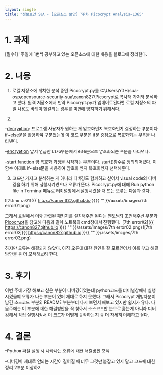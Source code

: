 ```yaml
---
layout: single
title: "정보보안 SUA - [오픈소스 보안] 7주차 Picocrypt Analysis~L365"
---
```


# 1. 과제

[필수1] 1주일에 1번씩 공부하고 있는 오픈소스에 대한 내용을 블로그에 정리한다.

# 2. 내용

1. 로컬 저장소에 위치한 분석 중인 Picocrypt.py를 C:\Users\YGH\sua-osp\opensource-security-sua\canon827\Picocrypt로 복사해 가져와 분석하고 있다. 원격 저장소에서 만약 Picocrypt.py가 업데이트된다면 로컬 저장소의 파일 내용도 바뀌어 헷갈리는 경우를 미연에 방지하기 위해서다.

2. 
-[decryption](https://github.com/henrychoi7/opensource-security-sua/blob/5a67f7e005847ce45b706427668ad9a57701ba6b/canon827/Picocrypt/Picocrypt.py#L176): 프로그램 사용자가 원하는 게 암호화인지 복호화인지 결정하는 부분이다 if~else문을 활용하여 구분했는데 이 코드 부분은 if문 중점으로 복호화되는 부분을 나타낸다.

-[encryption](https://github.com/henrychoi7/opensource-security-sua/blob/5a67f7e005847ce45b706427668ad9a57701ba6b/canon827/Picocrypt/Picocrypt.py#L216)
앞서 언급한 L176부분에서 else문으로 암호화되는 부분을 나타낸다.

-[start function](https://github.com/henrychoi7/opensource-security-sua/blob/5a67f7e005847ce45b706427668ad9a57701ba6b/canon827/Picocrypt/Picocrypt.py#L365)
암·복호화 과정을 시작하는 부분이다. start()함수로 정의되어있다. 이 함수 아래로 if~else문을 사용하여 암호화 인지 복호화인지 선택해준다.

3. 코드만 가지고 분석하는 게 아니라 디버깅도 함께하고 싶어서 visual code의 디버깅을 하기 위해 실행시켜봤으나 오류가 뜬다.
Picocrypt.py에 대해 Run python file in Terminal 메뉴로 터미널창에서 실행시켰을 때 뜨는 오류는 다음과 같다.

![7th error01]({{ https://canon827.github.io }}{{ "" }}/assets/images/7th error01.png)

그래서 로컬에서 이와 관련된 패키지를 설치해주면 된다는 멘토님의 조언해주신 부분과 [Picocrypt](https://github.com/canon827/Picocrypt/blob/main/src/README.md)을 참고해 다음과 같이 노트북의 cmd창에서 진행했다.
![7th error02]({{ https://canon827.github.io }}{{ "" }}/assets/images/7th error02.png)
![7th error03]({{ https://canon827.github.io }}{{ "" }}/assets/images/7th error03.png)

하지만 오류는 해결되지 않았다. 아직 오류에 대한 원인을 잘 모르겠어서 이를 찾고 해결방안을 좀 더 모색해보려 한다.

# 3. 후기

이번 주에 가장 해보고 싶은 부분이 디버깅이었는데 python코드를 터미널창에서 실행시켰을때 오류가 나는 부분이 있어 제대로 하지 못했다. 그래서 Picocrypt 개발자분이 남긴 소스코드 부분의 README 부분부터 다시 보면서 해보고 있지만 쉽지가 않다. 다음주에는 이 부분에 대한 해결방안을 꼭 찾아서 소스코드만 눈으로 훑는게 아니라 디버깅해서 직접 실행시켜서 이 코드가 어떻게 동작하는지 좀 더 자세히 이해하고 싶다. 

# 4. 결론

-Python 파일 실행 시 나타나는 오류에 대한 해결방안 모색

-디버깅이 제대로 안되는 시간이 길어질 때 너무 그것만 붙잡고 있지 말고 코드에 대한 정리 2부분 이상하기